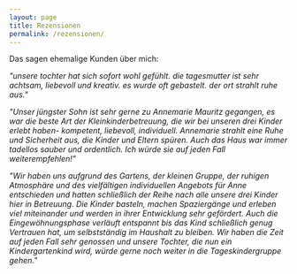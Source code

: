 ```yaml
---
layout: page
title: Rezensionen
permalink: /rezensionen/
---
```


Das sagen ehemalige Kunden über mich:

_"unsere tochter hat sich sofort wohl gefühlt. die tagesmutter ist sehr achtsam, liebevoll und kreativ. es wurde oft gebastelt.
der ort strahlt ruhe aus."_

_"Unser jüngster Sohn ist sehr gerne zu Annemarie Mauritz gegangen, es war die beste Art der Kleinkinderbetreuung, die wir bei unseren drei Kinder erlebt haben- kompetent, liebevoll, individuell.
Annemarie strahlt eine Ruhe und Sicherheit aus, die Kinder und Eltern spüren. Auch das Haus war immer tadellos sauber und ordentlich. Ich würde sie auf jeden Fall weiterempfehlen!"_

_"Wir haben uns aufgrund des Gartens, der kleinen Gruppe, der ruhigen Atmosphäre und des vielfältigen individuellen Angebots für Anne entschieden und hatten schließlich der Reihe nach alle unsere drei Kinder hier in Betreuung. Die Kinder basteln, machen Spaziergänge und erleben viel miteinander und werden in ihrer Entwicklung sehr gefördert. Auch die Eingewöhnungsphase verläuft entspannt bis das Kind schließlich genug Vertrauen hat, um selbstständig im Haushalt zu bleiben. Wir haben die Zeit auf jeden Fall sehr genossen und unsere Tochter, die nun ein Kindergartenkind wird, würde gerne noch weiter in die Tageskindergruppe gehen."_